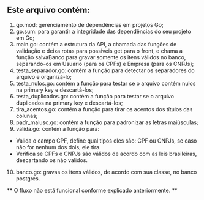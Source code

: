 ## Este arquivo contém:

1. go.mod: gerenciamento de dependências em projetos Go;
2. go.sum: para garantir a integridade das dependências do seu projeto em Go;
3. main.go: contém a estrutura da API, a chamada das funções de validação e deixa rotas para possiveis get para o front, e chama a função salvaBanco para gravar somente os itens válidos no banco, separando-os em Usuario (para os CPFs) e Empresa (para os CNPJs);
4. testa_separador.go: contém a função para detectar os separadores do arquivo e organizá-lo;
5. testa_nulos.go: contém a função para testar se o arquivo contém nulos na primary key e descartá-los;
6. testa_duplicados.go: contém a função para testar se o arquivo duplicados na primary key e descartá-los;
7. tira_acentos.go: contém a função para tirar os acentos dos títulos das colunas;
8. padr_maiusc.go: contém a função para padronizar as letras maiúsculas;
9. valida.go: contém a função para:
  - Valida o campo CPF, define qual tipos eles são: CPF ou CNPJs, se caso não for nenhum dos dois, ele tira.
  - Verifica se CPFs e CNPJs são válidos de acordo com as leis brasileiras, descartando os não validos.
10. banco.go: gravas os itens válidos, de acordo com sua classe, no banco postgres.

** O fluxo não está funcional conforme explicado anteriormente. **


